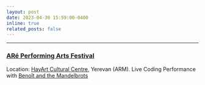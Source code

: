 ```yaml
---
layout: post
date: 2023-04-30 15:59:00-0400
inline: true
related_posts: false
---
```

***
### [ARé Performing Arts Festival](https://www.arefoundation.com/en/are-festival)
Location: [HayArt Cultural Centre](https://hayartcultural.com/), Yerevan (ARM). Live Coding Performance with [Benoît and the Mandelbrots](https://the-mandelbrots.de/)